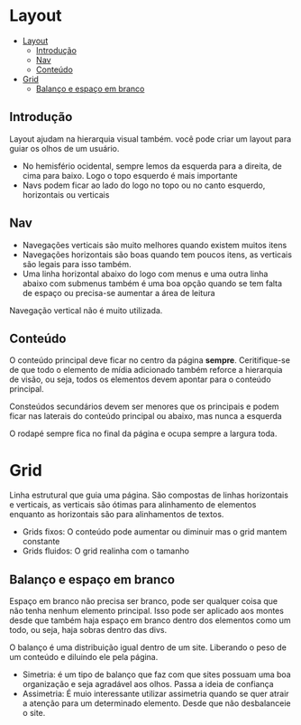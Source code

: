 # Layout

<!-- TOC -->

- [Layout](#layout)
  - [Introdução](#introdução)
  - [Nav](#nav)
  - [Conteúdo](#conteúdo)
- [Grid](#grid)
  - [Balanço e espaço em branco](#balanço-e-espaço-em-branco)

<!-- /TOC -->

## Introdução

Layout ajudam na hierarquia visual também. você pode criar um layout para guiar os olhos de um usuário.

- No hemisfério ocidental, sempre lemos da esquerda para a direita, de cima para baixo. Logo o topo esquerdo é mais importante
- Navs podem ficar ao lado do logo no topo ou no canto esquerdo, horizontais ou verticais

## Nav
- Navegações verticais são muito melhores quando existem muitos itens
- Navegações horizontais são boas quando tem poucos itens, as verticais são legais para isso também.
- Uma linha horizontal abaixo do logo com menus e uma outra linha abaixo com submenus também é uma boa opção quando se tem falta de espaço
ou precisa-se aumentar a área de leitura

Navegação vertical não é muito utilizada.

## Conteúdo
O conteúdo principal deve ficar no centro da página **sempre**. Ceritifique-se de que todo o elemento de mídia adicionado também reforce
a hierarquia de visão, ou seja, todos os elementos devem apontar para o conteúdo principal.

Consteúdos secundários devem ser menores que os principais e podem ficar nas laterais do conteúdo principal ou abaixo, mas nunca a esquerda

O rodapé sempre fica no final da página e ocupa sempre a largura toda.

# Grid
Linha estrutural que guia uma página. São compostas de linhas horizontais e verticais, as verticais são ótimas para alinhamento de elementos
enquanto as horizontais são para alinhamentos de textos.

- Grids fixos: O conteúdo pode aumentar ou diminuir mas o grid mantem constante
- Grids fluidos: O grid realinha com o tamanho

## Balanço e espaço em branco
Espaço em branco não precisa ser branco, pode ser qualquer coisa que não tenha nenhum elemento principal. Isso pode ser aplicado aos montes
desde que também haja espaço em branco dentro dos elementos como um todo, ou seja, haja sobras dentro das divs.

O balanço é uma distribuição igual dentro de um site. Liberando o peso de um conteúdo e diluindo ele pela página.

- Simetria: é um tipo de balanço que faz com que sites possuam uma boa organização e seja agradável aos olhos. Passa a ideia de confiança
- Assimetria: É muio interessante utilizar assimetria quando se quer atrair a atenção para um determinado elemento. Desde que não desbalanceie o site.
 


